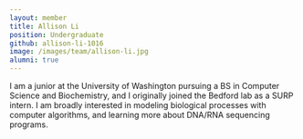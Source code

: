 ```yaml
---
layout: member
title: Allison Li
position: Undergraduate
github: allison-li-1016
image: /images/team/allison-li.jpg
alumni: true
---
```


I am a junior at the University of Washington pursuing a BS in Computer Science and Biochemistry, and I originally joined the Bedford lab as a SURP intern. I am broadly interested in modeling biological processes with computer algorithms, and learning more about DNA/RNA sequencing programs.
